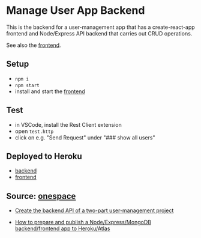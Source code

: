 
#  Manage User App Backend

This is the backend for a user-management app that has a create-react-app frontend and Node/Express API backend that carries out CRUD operations.

See also the [frontend](https://github.com/Pierluigi10/user-app-frontend).

## Setup

- `npm i`
- `npm start`
- install and start the [frontend](https://github.com/Pierluigi10/user-app-frontend) 

## Test

- in VSCode, install the Rest Client extension
- open `test.http`
- click on e.g. "Send Request" under "### show all users"



## Deployed to Heroku
- [backend](https://manage-user-app-backend.herokuapp.com/)
- [frontend](https://manage-user-app-frontend.herokuapp.com/) 





## Source:  [onespace](https://onespace.netlify.app/)

- [Create the backend API of a two-part user-management project](https://onespace.netlify.app/howtos?id=431)

- [How to prepare and publish a Node/Express/MongoDB backend/frontend app to Heroku/Atlas](https://onespace.netlify.app/howtos?id=435)
